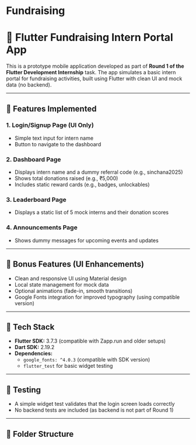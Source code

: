 # Fundraising
# 🌱 Flutter Fundraising Intern Portal App

This is a prototype mobile application developed as part of **Round 1 of the Flutter Development Internship** task. The app simulates a basic intern portal for fundraising activities, built using Flutter with clean UI and mock data (no backend).

---

## 📱 Features Implemented

### 1. Login/Signup Page (UI Only)
- Simple text input for intern name
- Button to navigate to the dashboard

### 2. Dashboard Page
- Displays intern name and a dummy referral code (e.g., sinchana2025)
- Shows total donations raised (e.g., ₹5,000)
- Includes static reward cards (e.g., badges, unlockables)

### 3. Leaderboard Page
- Displays a static list of 5 mock interns and their donation scores

### 4. Announcements Page
- Shows dummy messages for upcoming events and updates

---

## 🎨 Bonus Features (UI Enhancements)
- Clean and responsive UI using Material design
- Local state management for mock data
- Optional animations (fade-in, smooth transitions)
- Google Fonts integration for improved typography (using compatible version)

---

## 🔧 Tech Stack
- **Flutter SDK:** 3.7.3 (compatible with Zapp.run and older setups)
- **Dart SDK:** 2.19.2
- **Dependencies:**
  - `google_fonts: ^4.0.3` (compatible with SDK version)
  - `flutter_test` for basic widget testing

---

## 🧪 Testing
- A simple widget test validates that the login screen loads correctly
- No backend tests are included (as backend is not part of Round 1)

---

## 📁 Folder Structure

